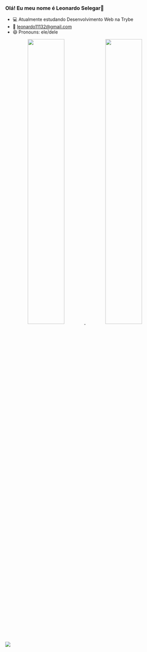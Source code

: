 ### Olá! Eu meu nome é Leonardo Selegar👋

 - 💻 Atualmente estudando Desenvolvimento Web na Trybe
 - 📧 leonardo11132@gmail.com
 - 😄 Pronouns: ele/dele
 
<div align="center">
  <a href="https://github.com/leonardo111321">
  <img width="48%" src="https://github-readme-stats.vercel.app/api?username=leonardo111321&show_icons=true&theme=radical&include_all_commits=true&count_private=true"/>
  <img width="48%" src="https://github-readme-stats.vercel.app/api/top-langs/?username=leonardo111321&layout=compact&langs_count=7&theme=radical"/>
</div>
  
  ##
 
<div> 
  <a href="https://www.linkedin.com/in/leonardo-selegar" target="_blank"><img src="https://img.shields.io/badge/-LinkedIn-%230077B5?style=for-the-badge&logo=linkedin&logoColor=white" target="_blank"></a> 
</div>
